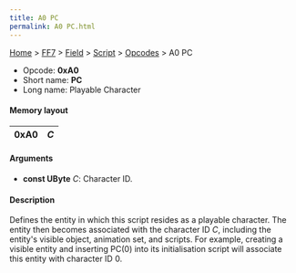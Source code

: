 ```yaml
---
title: A0 PC
permalink: A0 PC.html
---
```


[Home](../../../../Main%20Page.md) > [FF7](../../../../FF7.md) > [Field](../../../Field.md) > [Script](../../Script.md) > [Opcodes](../Opcodes.md) > A0 PC

-   Opcode: **0xA0**
-   Short name: **PC**
-   Long name: Playable Character

#### Memory layout

| 0xA0 | *C* |
|------|-----|

#### Arguments

-   **const UByte** *C*: Character ID.

#### Description

Defines the entity in which this script resides as a playable character.
The entity then becomes associated with the character ID *C*, including
the entity's visible object, animation set, and scripts. For example,
creating a visible entity and inserting PC(0) into its initialisation
script will associate this entity with character ID 0.
